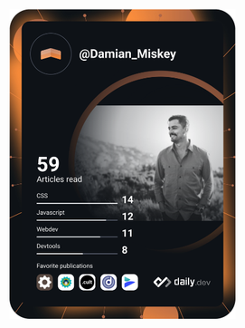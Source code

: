 <!--
**DamianMiskey/DamianMiskey** is a ✨ _special_ ✨ repository because its `README.md` (this file) appears on your GitHub profile.

Here are some ideas to get you started:

- 🔭 I’m currently working on ...
- 🌱 I’m currently learning ...
- 👯 I’m looking to collaborate on ...
- 🤔 I’m looking for help with ...
- 💬 Ask me about ...
- 📫 How to reach me: ...
- 😄 Pronouns: ...
- ⚡ Fun fact: ...
<a href="https://app.daily.dev/Damian_Miskey"><img src="https://api.daily.dev/devcards/9d3a1f775895436c9a9745fe2c4011d2.png?r=5cl" width="400" alt="Damian Miskey's Dev Card"/></a>
-->
<a href="https://app.daily.dev/DailyDevTips"><img src="https://github.com/DamianMiskey/DamianMiskey/blob/master/devcard.svg" width="400" alt="Damian Miskey's Dev Card"/></a>
